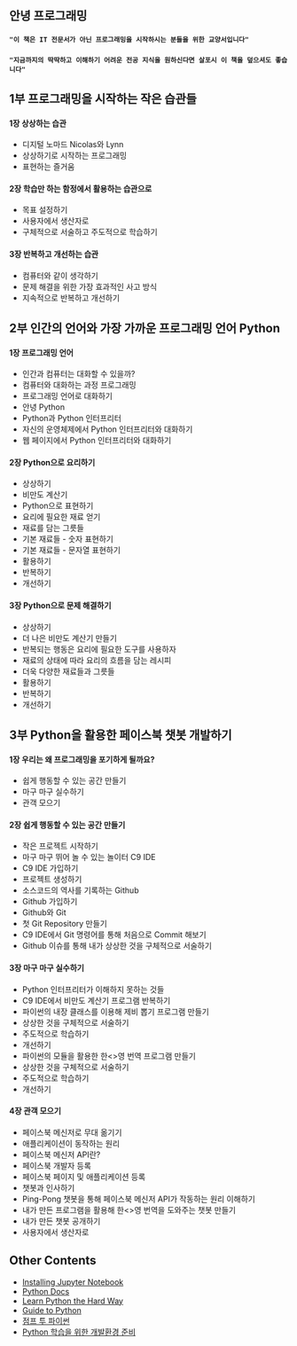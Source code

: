 ## 안녕 프로그래밍 

#### `"이 책은 IT 전문서가 아닌 프로그래밍을 시작하시는 분들을 위한 교양서입니다"`
#### `"지금까지의 딱딱하고 이해하기 어려운 전공 지식을 원하신다면 살포시 이 책을 덮으셔도 좋습니다"`

## 1부 프로그래밍을 시작하는 작은 습관들

#### 1장 상상하는 습관

- 디지털 노마드 Nicolas와 Lynn
- 상상하기로 시작하는 프로그래밍
- 표현하는 즐거움

#### 2장 학습만 하는 함정에서 활용하는 습관으로

- 목표 설정하기
- 사용자에서 생산자로
- 구체적으로 서술하고 주도적으로 학습하기

#### 3장 반복하고 개선하는 습관

- 컴퓨터와 같이 생각하기
- 문제 해결을 위한 가장 효과적인 사고 방식
- 지속적으로 반복하고 개선하기

## 2부 인간의 언어와 가장 가까운 프로그래밍 언어 Python

#### 1장 프로그래밍 언어

- 인간과 컴퓨터는 대화할 수 있을까?
- 컴퓨터와 대화하는 과정 프로그래밍
- 프로그래밍 언어로 대화하기
- 안녕 Python
- Python과 Python 인터프리터
- 자신의 운영체제에서 Python 인터프리터와 대화하기
- 웹 페이지에서 Python 인터프리터와 대화하기

#### 2장 Python으로 요리하기

- 상상하기
- 비만도 계산기
- Python으로 표현하기
- 요리에 필요한 재료 얻기
- 재료를 담는 그릇들
- 기본 재료들 - 숫자 표현하기
- 기본 재료들 - 문자열 표현하기
- 활용하기
- 반복하기
- 개선하기

#### 3장 Python으로 문제 해결하기

- 상상하기
- 더 나은 비만도 계산기 만들기
- 반복되는 행동은 요리에 필요한 도구를 사용하자
- 재료의 상태에 따라 요리의 흐름을 담는 레시피
- 더욱 다양한 재료들과 그릇들
- 활용하기
- 반복하기
- 개선하기

## 3부 Python을 활용한 페이스북 챗봇 개발하기

#### 1장 우리는 왜 프로그래밍을 포기하게 될까요?

- 쉽게 행동할 수 있는 공간 만들기
- 마구 마구 실수하기
- 관객 모으기

#### 2장 쉽게 행동할 수 있는 공간 만들기

- 작은 프로젝트 시작하기
- 마구 마구 뛰어 놀 수 있는 놀이터 C9 IDE
- C9 IDE 가입하기
- 프로젝트 생성하기
- 소스코드의 역사를 기록하는 Github
- Github 가입하기
- Github와 Git
- 첫 Git Repository 만들기
- C9 IDE에서 Git 명령어를 통해 처음으로 Commit 해보기
- Github 이슈를 통해 내가 상상한 것을 구체적으로 서술하기

#### 3장 마구 마구 실수하기

- Python 인터프리터가 이해하지 못하는 것들
- C9 IDE에서 비만도 계산기 프로그램 반복하기
- 파이썬의 내장 클래스를 이용해 제비 뽑기 프로그램 만들기
- 상상한 것을 구체적으로 서술하기
- 주도적으로 학습하기
- 개선하기
- 파이썬의 모듈을 활용한 한<>영 번역 프로그램 만들기
- 상상한 것을 구체적으로 서술하기
- 주도적으로 학습하기
- 개선하기

#### 4장 관객 모으기

- 페이스북 메신저로 무대 옮기기
- 애플리케이션이 동작하는 원리
- 페이스북 메신저 API란?
- 페이스북 개발자 등록
- 페이스북 페이지 및 애플리케이션 등록
- 챗봇과 인사하기
- Ping-Pong 챗봇을 통해 페이스북 메신저 API가 작동하는 원리 이해하기
- 내가 만든 프로그램을 활용해 한<>영 번역을 도와주는 챗봇 만들기
- 내가 만든 챗봇 공개하기
- 사용자에서 생산자로

## Other Contents

- [Installing Jupyter Notebook](https://jupyter.readthedocs.io/en/latest/install.html)
- [Python Docs](https://docs.python.org/3/)
- [Learn Python the Hard Way](https://learnpythonthehardway.org/book/ex0.html)
- [Guide to Python](http://docs.python-guide.org/en/latest/)
- [점프 투 파이썬](https://wikidocs.net/book/1)
- [Python 학습을 위한 개발환경 준비](https://github.com/stunstunstun/awesome-wiki/blob/master/Python/python-get-started.md)
